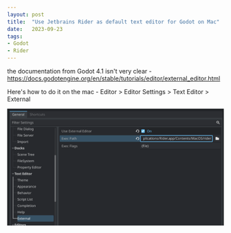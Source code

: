 ```yaml
---
layout: post
title:  "Use Jetbrains Rider as default text editor for Godot on Mac"
date:   2023-09-23
tags:
- Godot
- Rider
---
```

the documentation from Godot 4.1 isn't very clear - https://docs.godotengine.org/en/stable/tutorials/editor/external_editor.html

Here's how to do it on the mac -
Editor > Editor Settings > Text Editor > External

![Setting up Rider in Godot](/assets/images/godot-rider-config.png)